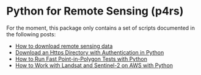# Python for Remote Sensing (p4rs)
For the moment, this package only contains a set of scripts documented in the following posts:

* [How to download remote sensing data](https://www.matecdev.com/posts/download-remote-sensing-data-python.html)
* [Download an Https Directory with Authentication in Python](https://www.matecdev.com/posts/login-download-files-python.html)
* [How to Run Fast Point-in-Polygon Tests with Python](https://www.matecdev.com/posts/point-in-polygon.html)
* [How to Work with Landsat and Sentinel-2 on AWS with Python](https://www.matecdev.com/posts/landsat-sentinel-aws-s3-python.html)
